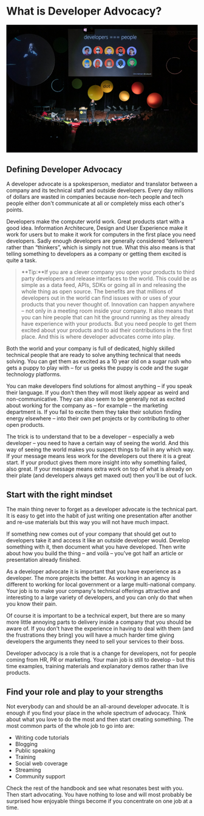 # What is Developer Advocacy?

![Chris Heilmann presenting at dotjs 2019 with a slide saying developers are people](media/2-what-is-advocacy/cover-20210429071955915.jpg)

## Defining Developer Advocacy

A developer advocate is a spokesperson, mediator and translator between a company and its technical staff and outside developers. Every day millions of dollars are wasted in companies because non-tech people and tech people either don't communicate at all or completely miss each other's points.

Developers make the computer world work. Great products start with a good idea. Information Architecure, Design and User Experience make it work for users but to make it work for computers in the first place you need developers. Sadly enough developers are generally considered “deliverers” rather than “thinkers”, which is simply not true. What this also means is that telling something to developers as a company or getting them excited is quite a task.

> **Tip:**If you are a clever company you open your products to third party developers and release interfaces to the world. This could be as simple as a data feed, APIs, SDKs or going all in and releasing the whole thing as open source. The benefits are that millions of developers out in the world can find issues with or uses of your products that you never thought of. Innovation can happen anywhere – not only in a meeting room inside your company. It also means that you can hire people that can hit the ground running as they already have experience with your products. But you need people to get them excited about your products and to aid their contributions in the first place. And this is where developer advocates come into play.

Both the world and your company is full of dedicated, highly skilled technical people that are ready to solve anything technical that needs solving. You can get them as excited as a 10 year old on a sugar rush who gets a puppy to play with – for us geeks the puppy is code and the sugar technology platforms.

You can make developers find solutions for almost anything – if you speak their language. If you don't then they will most likely appear as weird and non-communicative. They can also seem to be generally not as excited about working for the company as – for example – the marketing department is. If you fail to excite them they take their solution finding energy elsewhere – into their own pet projects or by contributing to other open products.

The trick is to understand that to be a developer – especially a web developer – you need to have a certain way of seeing the world. And this way of seeing the world makes you suspect things to fail in any which way. If your message means less work for the developers out there it is a great start. If your product gives them more insight into why something failed, also great. If your message means extra work on top of what is already on their plate (and developers always get maxed out) then you'll be out of luck.

## Start with the right mindset

The main thing never to forget as a developer advocate is the technical part. It is easy to get into the habit of just writing one presentation after another and re-use materials but this way you will not have much impact.

If something new comes out of your company that should get out to developers take it and access it like an outside developer would. Develop something with it, then document what you have developed. Then write about how you build the thing – and voilà – you've got half an article or presentation already finished.

As a developer advocate it is important that you have experience as a developer. The more projects the better. As working in an agency is different to working for local government or a large multi-national company. Your job is to make your company's technical offerings attractive and interesting to a large variety of developers, and you can only do that when you know their pain.

Of course it is important to be a technical expert, but there are so many more little annoying parts to delivery inside a company that you should be aware of. If you don't have the experience in having to deal with them (and the frustrations they bring) you will have a much harder time giving developers the arguments they need to sell your services to their boss.

Developer advocacy is a role that is a change for developers, not for people coming from HR, PR or marketing. Your main job is still to develop – but this time examples, training materials and explanatory demos rather than live products.

## Find your role and play to your strengths

Not everybody can and should be an all-around developer advocate. It is enough if you find your place in the whole spectrum of advocacy. Think about what you love to do the most and then start creating something. The most common parts of the whole job to go into are:

- Writing code tutorials
- Blogging
- Public speaking
- Training
- Social web coverage
- Streaming
- Community support

Check the rest of the handbook and see what resonates best with you. Then start advocating. You have nothing to lose and will most probably be surprised how enjoyable things become if you concentrate on one job at a time.